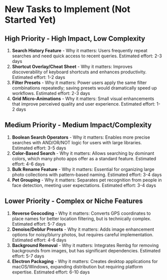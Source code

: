 # New Tasks to Implement (Not Started Yet)

## High Priority - High Impact, Low Complexity
1. **Search History Feature** - Why it matters: Users frequently repeat searches and need quick access to recent queries. Estimated effort: 2-3 days
2. **Shortcut Overlay/Cheat Sheet** - Why it matters: Improves discoverability of keyboard shortcuts and enhances productivity. Estimated effort: 1-2 days
3. **Filter Presets** - Why it matters: Power users apply the same filter combinations repeatedly; saving presets would dramatically speed up workflows. Estimated effort: 2-3 days
4. **Grid Micro-Animations** - Why it matters: Small visual enhancements that improve perceived quality and user experience. Estimated effort: 1-2 days

## Medium Priority - Medium Impact/Complexity  
1. **Boolean Search Operators** - Why it matters: Enables more precise searches with AND/OR/NOT logic for users with large libraries. Estimated effort: 3-5 days
2. **Color-Based Search** - Why it matters: Allows searching by dominant colors, which many photo apps offer as a standard feature. Estimated effort: 4-6 days
3. **Bulk Rename Feature** - Why it matters: Essential for organizing large photo collections with pattern-based naming. Estimated effort: 3-4 days
4. **Pet Grouping** - Why it matters: Separates pet recognition from people in face detection, meeting user expectations. Estimated effort: 3-4 days

## Lower Priority - Complex or Niche Features
1. **Reverse Geocoding** - Why it matters: Converts GPS coordinates to place names for better location filtering, but is technically complex. Estimated effort: 5-7 days
2. **Denoise/Deblur Presets** - Why it matters: Adds image enhancement options for noisy/blurry photos, but requires careful implementation. Estimated effort: 4-6 days
3. **Background Removal** - Why it matters: Integrates Rembg for removing backgrounds from images, but has significant dependencies. Estimated effort: 5-7 days
4. **Electron Packaging** - Why it matters: Creates desktop applications for macOS/Windows, expanding distribution but requiring platform expertise. Estimated effort: 6-10 days